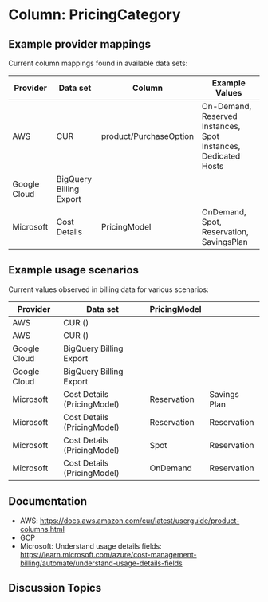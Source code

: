 # Column: PricingCategory

## Example provider mappings

Current column mappings found in available data sets:

| Provider | Data set                 | Column                    |  Example Values  |
|----------|--------------------------|---------------------------|------------------|
| AWS | CUR                      |  product/PurchaseOption | On-Demand, Reserved Instances, Spot Instances, Dedicated Hosts |
| Google Cloud | BigQuery Billing Export |              |  |
| Microsoft | Cost Details             | PricingModel             | OnDemand, Spot, Reservation, SavingsPlan |

## Example usage scenarios

Current values observed in billing data for various scenarios:

| Provider | Data set                 | PricingModel     |      |
|----------|--------------------------|----------------------------|------------------------------------------|
| AWS | CUR ()                   |                 |              |
| AWS | CUR ()                   |                |                    |
| Google Cloud | BigQuery Billing Export |         |                            |
| Google Cloud | BigQuery Billing Export |         |                               |
| Microsoft | Cost Details (PricingModel)| Reservation                     | Savings Plan                     |
| Microsoft | Cost Details (PricingModel)| Reservation                    | Reservation                      |
| Microsoft | Cost Details (PricingModel)| Spot                    | Reservation                      |
| Microsoft | Cost Details (PricingModel)| OnDemand                    | Reservation                      |

## Documentation
- AWS: https://docs.aws.amazon.com/cur/latest/userguide/product-columns.html
- GCP
- Microsoft:  Understand usage details fields: https://learn.microsoft.com/azure/cost-management-billing/automate/understand-usage-details-fields

## Discussion Topics
